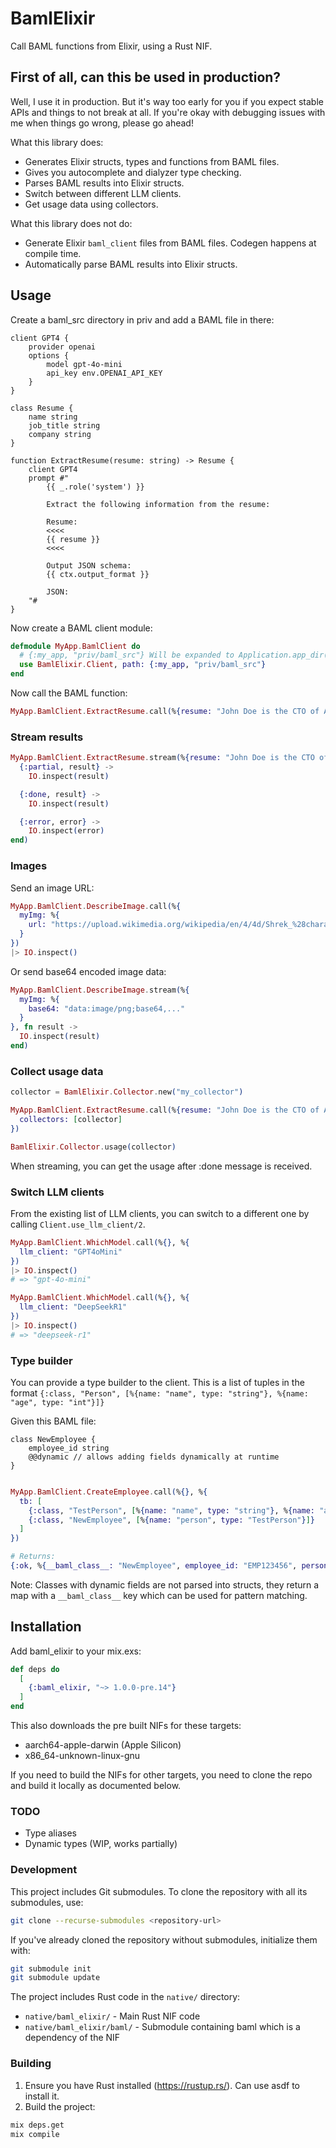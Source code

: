 # BamlElixir

Call BAML functions from Elixir, using a Rust NIF.

## First of all, can this be used in production?

Well, I use it in production. But it's way too early for you if you expect stable APIs
and things to not break at all. If you're okay with debugging issues with me when things go wrong,
please go ahead!

What this library does:

- Generates Elixir structs, types and functions from BAML files.
- Gives you autocomplete and dialyzer type checking.
- Parses BAML results into Elixir structs.
- Switch between different LLM clients.
- Get usage data using collectors.

What this library does not do:

- Generate Elixir `baml_client` files from BAML files. Codegen happens at compile time.
- Automatically parse BAML results into Elixir structs.

## Usage

Create a baml_src directory in priv and add a BAML file in there:

```baml
client GPT4 {
    provider openai
    options {
        model gpt-4o-mini
        api_key env.OPENAI_API_KEY
    }
}

class Resume {
    name string
    job_title string
    company string
}

function ExtractResume(resume: string) -> Resume {
    client GPT4
    prompt #"
        {{ _.role('system') }}

        Extract the following information from the resume:

        Resume:
        <<<<
        {{ resume }}
        <<<<

        Output JSON schema:
        {{ ctx.output_format }}

        JSON:
    "#
}
```

Now create a BAML client module:

```elixir
defmodule MyApp.BamlClient do
  # {:my_app, "priv/baml_src"} Will be expanded to Application.app_dir(:my_app, "priv/baml_src")
  use BamlElixir.Client, path: {:my_app, "priv/baml_src"}
end
```

Now call the BAML function:

```elixir
MyApp.BamlClient.ExtractResume.call(%{resume: "John Doe is the CTO of Acme Inc."})
```

### Stream results

```elixir
MyApp.BamlClient.ExtractResume.stream(%{resume: "John Doe is the CTO of Acme Inc."}, fn
  {:partial, result} ->
    IO.inspect(result)

  {:done, result} ->
    IO.inspect(result)

  {:error, error} ->
    IO.inspect(error)
end)
```

### Images

Send an image URL:

```elixir
MyApp.BamlClient.DescribeImage.call(%{
  myImg: %{
    url: "https://upload.wikimedia.org/wikipedia/en/4/4d/Shrek_%28character%29.png"
  }
})
|> IO.inspect()
```

Or send base64 encoded image data:

```elixir
MyApp.BamlClient.DescribeImage.stream(%{
  myImg: %{
    base64: "data:image/png;base64,..."
  }
}, fn result ->
  IO.inspect(result)
end)
```

### Collect usage data

```elixir
collector = BamlElixir.Collector.new("my_collector")

MyApp.BamlClient.ExtractResume.call(%{resume: "John Doe is the CTO of Acme Inc."}, %{
  collectors: [collector]
})

BamlElixir.Collector.usage(collector)
```

When streaming, you can get the usage after :done message is received.

### Switch LLM clients

From the existing list of LLM clients, you can switch to a different one by calling `Client.use_llm_client/2`.

```elixir
MyApp.BamlClient.WhichModel.call(%{}, %{
  llm_client: "GPT4oMini"
})
|> IO.inspect()
# => "gpt-4o-mini"

MyApp.BamlClient.WhichModel.call(%{}, %{
  llm_client: "DeepSeekR1"
})
|> IO.inspect()
# => "deepseek-r1"
```

### Type builder

You can provide a type builder to the client. This is a list of tuples in the format `{:class, "Person", [%{name: "name", type: "string"}, %{name: "age", type: "int"}]}`

Given this BAML file:

```baml
class NewEmployee {
    employee_id string
    @@dynamic // allows adding fields dynamically at runtime
}
```

```elixir

MyApp.BamlClient.CreateEmployee.call(%{}, %{
  tb: [
    {:class, "TestPerson", [%{name: "name", type: "string"}, %{name: "age", type: "int"}]},
    {:class, "NewEmployee", [%{name: "person", type: "TestPerson"}]}
  ]
})

# Returns:
{:ok, %{__baml_class__: "NewEmployee", employee_id: "EMP123456", person: %{name: "John Doe", age: 34, __baml_class__: "TestPerson"}}}
```

Note: Classes with dynamic fields are not parsed into structs, they return a map with a `__baml_class__` key which can be used for pattern matching.

## Installation

Add baml_elixir to your mix.exs:

```elixir
def deps do
  [
    {:baml_elixir, "~> 1.0.0-pre.14"}
  ]
end
```

This also downloads the pre built NIFs for these targets:

- aarch64-apple-darwin (Apple Silicon)
- x86_64-unknown-linux-gnu

If you need to build the NIFs for other targets, you need to clone the repo and build it locally as documented below.

### TODO

- Type aliases
- Dynamic types (WIP, works partially)

### Development

This project includes Git submodules. To clone the repository with all its submodules, use:

```bash
git clone --recurse-submodules <repository-url>
```

If you've already cloned the repository without submodules, initialize them with:

```bash
git submodule init
git submodule update
```

The project includes Rust code in the `native/` directory:

- `native/baml_elixir/` - Main Rust NIF code
- `native/baml_elixir/baml/` - Submodule containing baml which is a dependency of the NIF

### Building

1. Ensure you have Rust installed (https://rustup.rs/). Can use asdf to install it.
2. Build the project:

```bash
mix deps.get
mix compile
```
